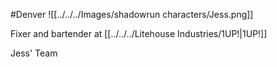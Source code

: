 #Denver 
![[../../../Images/shadowrun characters/Jess.png]]

Fixer and bartender at [[../../../Litehouse Industries/1UP!|1UP!]] 


Jess' Team